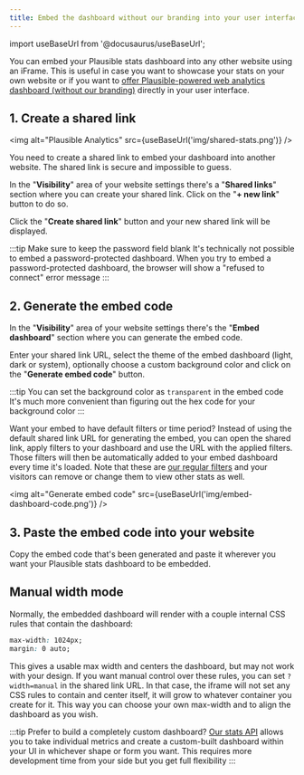 ```yaml
---
title: Embed the dashboard without our branding into your user interface
---
```


import useBaseUrl from '@docusaurus/useBaseUrl';

You can embed your Plausible stats dashboard into any other website using an iFrame. This is useful in case you want to showcase your stats on your own website or if you want to [offer Plausible-powered web analytics dashboard (without our branding)](https://plausible.io/white-label-web-analytics) directly in your user interface.

## 1. Create a shared link

<img alt="Plausible Analytics" src={useBaseUrl('img/shared-stats.png')} />

You need to create a shared link to embed your dashboard into another website. The shared link is secure and impossible to guess. 

In the "**Visibility**" area of your website settings there's a "**Shared links**" section where you can create your shared link. Click on the "**+ new link**" button to do so. 

Click the "**Create shared link**" button and your new shared link will be displayed.

:::tip Make sure to keep the password field blank 
It's technically not possible to embed a password-protected dashboard. When you try to embed a password-protected dashboard, the browser will show a "refused to connect" error message
:::

## 2. Generate the embed code

In the "**Visibility**" area of your website settings there's the "**Embed dashboard**" section where you can generate the embed code. 

Enter your shared link URL, select the theme of the embed dashboard (light, dark or system), optionally choose a custom background color and click on the "**Generate embed code**" button.

:::tip You can set the background color as `transparent` in the embed code
It's much more convenient than figuring out the hex code for your background color
:::

Want your embed to have default filters or time period? Instead of using the default shared link URL for generating the embed, you can open the shared link, apply filters to your dashboard and use the URL with the applied filters. Those filters will then be automatically added to your embed dashboard every time it's loaded. Note that these are [our regular filters](filters-segments.md) and your visitors can remove or change them to view other stats as well.

<img alt="Generate embed code" src={useBaseUrl('img/embed-dashboard-code.png')} />

## 3. Paste the embed code into your website

Copy the embed code that's been generated and paste it wherever you want your Plausible stats dashboard to be embedded.

## Manual width mode

Normally, the embedded dashboard will render with a couple internal CSS rules that contain the dashboard:

```css
max-width: 1024px;
margin: 0 auto;
```

This gives a usable max width and centers the dashboard, but may not work with your design. If you want manual control over these rules, you can
set `?width=manual` in the shared link URL. In that case, the iframe will not set any CSS rules to contain and center itself, it will grow to whatever
container you create for it. This way you can choose your own max-width and to align the dashboard as you wish.

:::tip Prefer to build a completely custom dashboard? 
[Our stats API](stats-api.md) allows you to take individual metrics and create a custom-built dashboard within your UI in whichever shape or form you want. This requires more development time from your side but you get full flexibility
:::
